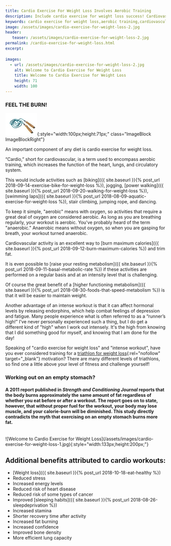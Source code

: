 ```yaml
---
title: Cardio Exercise For Weight Loss Involves Aerobic Training
description: Include cardio exercise for weight loss success! Cardiovascular activity and aerobic training are proven winners when it comes to health and wellness.
keywords: cardio exercise for weight loss,aerobic training,cardiovascular activity
image: /assets/images/cardio-exercise-for-weight-loss-2.jpg
header:
   teaser: /assets/images/cardio-exercise-for-weight-loss-2.jpg
permalink: /cardio-exercise-for-weight-loss.html
excerpt: 

images:
  - url: /assets/images/cardio-exercise-for-weight-loss-2.jpg
    alt: Welcome to Cardio Exercise for Weight Loss
    title: Welcome to Cardio Exercise for Weight Loss
    height: 71
    width: 100
---
```


### FEEL THE BURN!

![Welcome to Cardio Exercise for Weight Loss](/assets/images/cardio-exercise-for-weight-loss-2.jpg){:style="width:100px;height:71px;" class="ImageBlock ImageBlockRight"}

An important component of any diet is cardio exercise for weight loss.  

“Cardio,” short for cardiovascular, is a term used to encompass aerobic training, which increases the function of the heart, lungs, and circulatory system.

This would include activities such as [biking]({{ site.baseurl }}{% post_url 2018-09-14-exercise-bike-for-weight-loss %}), jogging, [power walking]({{ site.baseurl }}{% post_url 2018-09-20-walking-for-weight-loss %}), [swimming laps]({{ site.baseurl }}{% post_url 2018-08-09-aquatic-exercise-for-weight-loss %}), stair climbing, jumping rope, and dancing.

To keep it simple, "aerobic" means with oxygen, so activities that require a great deal of oxygen are considered aerobic. As long as you are breathing regularly, your workout is aerobic. You've probably heard of the term "anaerobic." Anaerobic means without oxygen, so when you are gasping for breath, your workout turned anaerobic.

Cardiovascular activity is an excellent way to [burn maximum calories]({{ site.baseurl }}{% post_url 2018-09-12-burn-maximum-calories %}) and trim fat. 

It is even possible to [raise your resting metabolism]({{ site.baseurl }}{% post_url 2018-09-11-basal-metabolic-rate %}) if these activities are performed on a regular basis and at an intensity level that is challenging.  

Of course the great benefit of a [higher functioning metabolism]({{ site.baseurl }}{% post_url 2018-08-30-foods-that-speed-metabolism %}) is that it will be easier to maintain weight.

Another advantage of an intense workout is that it can affect hormonal levels by releasing endorphins, which help combat feelings of depression and fatigue. Many people experience what is often referred to as a “runner’s high!” I've never personally experienced such a thing, but I do get a different kind of "high" when I work out intensely. It's the high from knowing that I did something good for myself, and knowing that I am done for the day!

Speaking of "cardio exercise for weight loss" and  "intense workout", have you ever considered training for a [triathlon for weight loss](http://www.beginnertriathlete.com/cms/article-detail.asp?articleid=2360){:rel="nofollow" target="_blank"} motivation? There are many different levels of triathlons, so find one a little above your level of fitness and challenge yourself!

<div class="CalloutBox"><h3>Working out on an empty stomach?</h3>
<h4>A 2011 report published in <em>Strength and Conditioning Journal</em>&nbsp;reports that the body burns approximately the same amount of fat regardless of whether you eat before or after a workout. The report goes on to state, however, that without proper fuel for the workout, your body may lose muscle, and your calorie-burn will be diminished. This study directly contradicts the myth that exercising on an empty stomach burns more fat.<br><br></h4>
</div>

<div class="class="ImageBlock ImageBlockRight">
![Welcome to Cardio Exercise for Weight Loss](/assets/images/cardio-exercise-for-weight-loss-1.jpg){:style="width:133px;height:200px;"}
</div>

## Additional benefits attributed to cardio workouts:

* [Weight loss]({{ site.baseurl }}{% post_url 2018-10-18-eat-healthy %})
* Reduced stress
* Increased energy levels
* Reduced risk of heart disease
* Reduced risk of some types of cancer
* Improved [sleeping habits]({{ site.baseurl }}{% post_url 2018-08-26-sleepdeprivation %})
* Increased stamina
* Shorter recovery time after activity
* Increased fat burning
* Increased confidence
* Improved bone density
* More efficient lung capacity